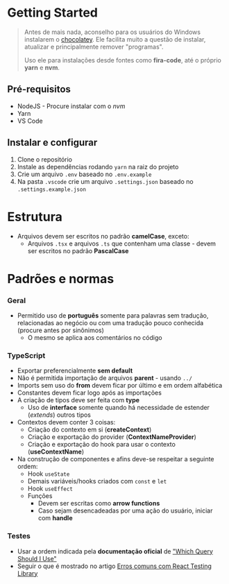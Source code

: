 # Getting Started

> Antes de mais nada, aconselho para os usuários do Windows instalarem o [chocolatey](https://chocolatey.org/). Ele facilita muito a questão de instalar, atualizar e principalmente remover "programas".
>
> Uso ele para instalações desde fontes como **fira-code**, até o próprio **yarn** e **nvm**.

## Pré-requisitos

* NodeJS - Procure instalar com o _nvm_
* Yarn
* VS Code

## Instalar e configurar

1. Clone o repositório
2. Instale as dependências rodando `yarn` na raiz do projeto
3. Crie um arquivo `.env` baseado no `.env.example`
4. Na pasta `.vscode` crie um arquivo `.settings.json` baseado no `.settings.example.json`

# Estrutura

* Arquivos devem ser escritos no padrão **camelCase**, exceto:
  * Arquivos `.tsx` e arquivos `.ts` que contenham uma classe - devem ser escritos no padrão **PascalCase**

# Padrões e normas

### Geral
* Permitido uso de **português** somente para palavras sem tradução, relacionadas ao negócio ou com uma tradução pouco conhecida (procure antes por sinônimos)
  * O mesmo se aplica aos comentários no código

### TypeScript
* Exportar preferencialmente **sem default**
* Não é permitida importação de arquivos **parent** - usando `../`
* Imports sem uso do **from** devem ficar por último e em ordem alfabética
* Constantes devem ficar logo após as importações
* A criação de tipos deve ser feita com **type**
  * Uso de **interface** somente quando há necessidade de estender (_extends_) outros tipos
* Contextos devem conter 3 coisas:
  * Criação do contexto em si (**createContext**)
  * Criação e exportação do provider (**ContextNameProvider**)
  * Criação e exportação do hook para usar o contexto (**useContextName**)
* Na construção de componentes e afins deve-se respeitar a seguinte ordem:
  * Hook `useState`
  * Demais variáveis/hooks criados com `const` e `let`
  * Hook `useEffect`
  * Funções
      * Devem ser escritas como **arrow functions**
      * Caso sejam desencadeadas por uma ação do usuário, iniciar com **handle**

### Testes
* Usar a ordem indicada pela **documentação oficial** de ["Which Query Should I Use"](https://testing-library.com/docs/queries/about/#priority)
* Seguir o que é mostrado no artigo [Erros comuns com React Testing Library](https://giovanisleite.dev/erros-comuns-com-react-testing-library)
